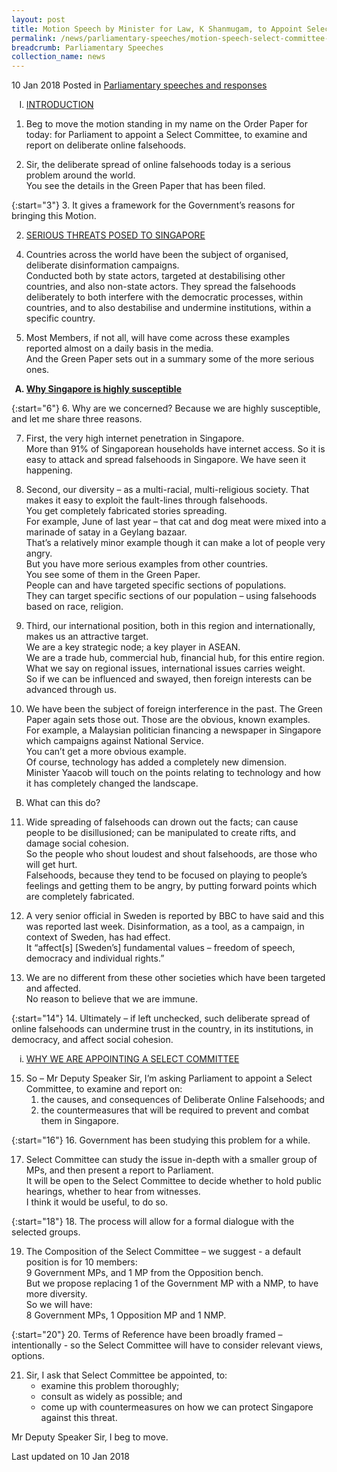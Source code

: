 ```yaml
---
layout: post
title: Motion Speech by Minister for Law, K Shanmugam, to Appoint Select Committee on Deliberate Online Falsehoods
permalink: /news/parliamentary-speeches/motion-speech-select-committee-deliberate-falsehoods
breadcrumb: Parliamentary Speeches
collection_name: news
---
```


10 Jan 2018 Posted in [Parliamentary speeches and responses](/news/parliamentary-speeches)
 
<ol style="list-style-type: upper-roman">
<li><u>INTRODUCTION</u></li>
</ol>

1. Beg to move the motion standing in my name on the Order Paper for today: for Parliament to appoint a Select Committee, to examine and report on deliberate online falsehoods.

 

<ol start="2">
<li>Sir, the deliberate spread of online falsehoods today is a serious problem around the world.
</li>
You see the details in the Green Paper that has been filed.
</ol>

 
{:start="3"}
3. It gives a framework for the Government’s reasons for bringing this Motion.

<ol start="2" style-"list-style-type: upper-roman">
<li><u>SERIOUS THREATS POSED TO SINGAPORE</u></li>
</ol>


<ol start="4">
<li>  Countries across the world have been the subject of organised, deliberate disinformation campaigns.
</li>
Conducted both by state actors, targeted at destabilising other countries, and also non-state actors.
They spread the falsehoods deliberately to both interfere with the democratic processes, within countries, and to also destabilise and undermine institutions, within a specific country.
</ol>

<ol start="5">
<li>Most Members, if not all, will have come across these examples reported almost on a daily basis in the media.
</li>
And the Green Paper sets out in a summary some of the more serious ones.
</ol>


<ol style="list-style-type: upper-alpha; font-weight:bold;">
<li><u>  Why Singapore is highly susceptible</u></li>
</ol>

{:start="6"}
6. Why are we concerned? Because we are highly susceptible, and let me share three reasons.

<ol start="7">
<li> First, the very high internet penetration in Singapore.
</li>
More than 91% of Singaporean households have internet access.
So it is easy to attack and spread falsehoods in Singapore.  We have seen it happening.
</ol>

<ol start="8">
<li> Second, our diversity – as a multi-racial, multi-religious society. That makes it easy to exploit the fault-lines through falsehoods.
<br>
You get completely fabricated stories spreading.
<br>
For example, June of last year – that cat and dog meat were mixed into a marinade of satay in a Geylang bazaar.
<br>
That’s a relatively minor example though it can make a lot of people very angry.
<br>
But you have more serious examples from other countries.
<br>
You see some of them in the Green Paper.
<br>
People can and have targeted specific sections of populations.
<br>
They can target specific sections of our population – using falsehoods based on race, religion.
</li>
</ol>

<ol start="9">
<li>Third, our international position, both in this region and internationally, makes us an attractive target.
<br>
We are a key strategic node; a key player in ASEAN.
<br>
We are a trade hub, commercial hub, financial hub, for this entire region.
<br>
What we say on regional issues, international issues carries weight.
<br>
So if we can be influenced and swayed, then foreign interests can be advanced through us.
</li>
</ol>

<ol start="10">
<li>  We have been the subject of foreign interference in the past. The Green Paper again sets those out. Those are the obvious, known examples.
<br>
For example, a Malaysian politician financing a newspaper in Singapore which campaigns against National Service.
<br>
You can’t get a more obvious example.
<br>
Of course, technology has added a completely new dimension.  
<br>
Minister Yaacob will touch on the points relating to technology and how it has completely changed the landscape.
</li>
</ol>

<ol start="2" style="list-style-type: upper-alpha">
<li>What can this do?</li>
</ol>

<ol start="11">
<li>   Wide spreading of falsehoods can drown out the facts; can cause people to be disillusioned; can be manipulated to create rifts, and damage social cohesion.
<br>
So the people who shout loudest and shout falsehoods, are those who will get hurt.
<br>
Falsehoods, because they tend to be focused on playing to people’s feelings and getting them to be angry, by putting forward points which are completely fabricated.
</li>
</ol>

<ol start="12">
<li>A very senior official in Sweden is reported by BBC to have said and this was reported last week. Disinformation, as a tool, as a campaign, in context of Sweden, has had effect.
<br>
 It “affect[s] [Sweden’s] fundamental values – freedom of speech, democracy and individual rights.”
</li>
</ol>

<ol start="13">
<li>We are no different from these other societies which have been targeted and affected.
<br>
No reason to believe that we are immune.
</li>
</ol>

{:start="14"}
14. Ultimately – if left unchecked, such deliberate spread of online falsehoods can undermine trust in the country, in its institutions, in democracy, and affect social cohesion. 


<ol style="list-style-type: lower-roman">
<li><u>  WHY WE ARE APPOINTING A SELECT COMMITTEE</u></li>
</ol>

<ol start="15">
<li>    So – Mr Deputy Speaker Sir, I’m asking Parliament to appoint a Select Committee,
to examine and report on:
<ol>
<li>  the causes, and consequences of Deliberate Online Falsehoods; and</li>
<li>the countermeasures that will be required to prevent and combat them in Singapore.</li>
</ol>
</li>
</ol>

{:start="16"}
16. Government has been studying this problem for a while.

<ol start="17">
<li>Select Committee can study the issue in-depth with a smaller group of MPs, and then present a report to Parliament.
<br>
It will be open to the Select Committee to decide whether to hold public hearings, whether to hear from witnesses.
<br>
I think it would be useful, to do so.
</li>
</ol>

{:start="18"}
18. The process will allow for a formal dialogue with the selected groups.

<ol start="19">
<li>  The Composition of the Select Committee – we suggest - a default position is for 10 members:
<br>
9 Government MPs, and 1 MP from the Opposition bench.
<br>
But we propose replacing 1 of the Government MP with a NMP, to have more diversity.
<br>
So we will have:
<br>
8 Government MPs, 1 Opposition MP and 1 NMP.
</li>
</ol>

{:start="20"}
20. Terms of Reference have been broadly framed – intentionally - so the Select Committee will have to consider relevant views, options. 

<ol start="21">
<li>Sir, I ask that Select Committee be appointed, to:

<ul>
<li>examine this problem thoroughly;</li>
<li>consult as widely as possible; and</li>
<li> come up with countermeasures on how we can protect Singapore against this threat.</li>
</ul>
</li>
</ol>

Mr Deputy Speaker Sir, I beg to move.

<p class="right-side-updated">Last updated on 10 Jan 2018</p>
